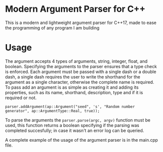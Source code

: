 # Modern Argument Parser for C++
This is a modern and lightweight argument parser for C++17,
made to ease the programming of any program I am building

# Usage  
The argument accepts 4 types of arguments, string, integer, float, and
boolean. Specifying the arguments to the parser ensures that a type
check is enforced. Each argument must be passed with a single dash
or a double dash, a single dash requires the user to write the
shorthand for the argument as a single character, otherwise the complete
name is required.
To pass add an argument is as simple as creating it and adding its
properties, such as its name, shorthand, description, type and if
it is required or not.

`parser.addArgument(ap::Argument("seed", 's', "Random number generator", ap::ArgumentType::Real, true));`

To parse the arguments the `parser.parse(argc, argv)` function must be used, this function returns a boolean specifying if the parsing was
completed succesfully; in case it wasn't an error log can be queried.

A complete example of the usage of the argument parser is in the main.cpp
file.
